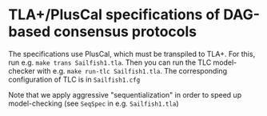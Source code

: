 # TLA+/PlusCal specifications of DAG-based consensus protocols

The specifications use PlusCal, which must be transpiled to TLA+.
For this, run e.g. `make trans Sailfish1.tla`.
Then you can run the TLC model-checker with e.g. `make run-tlc Sailfish1.tla`.
The corresponding configuration of TLC is in `Sailfish1.cfg`

Note that we apply aggressive "sequentialization" in order to speed up model-checking (see `SeqSpec` in e.g. `Sailfish1.tla`)
